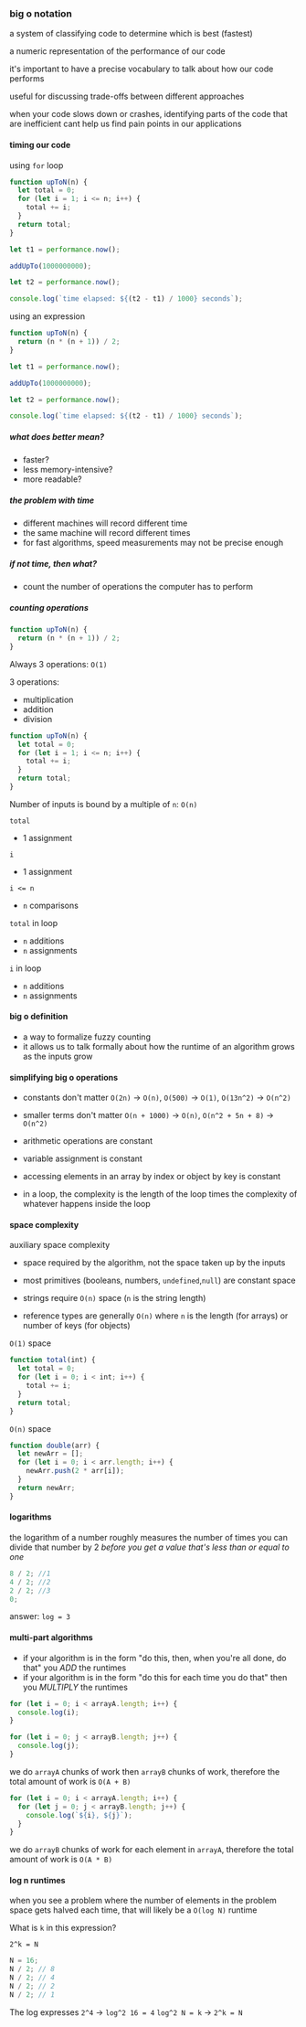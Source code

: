 ### big o notation

a system of classifying code to determine which is best (fastest)

a numeric representation of the performance of our code

it's important to have a precise vocabulary to talk about how our code performs

useful for discussing trade-offs between different approaches

when your code slows down or crashes, identifying parts of the code that are inefficient cant help us find pain points in our applications

#### timing our code

using `for` loop

```js
function upToN(n) {
  let total = 0;
  for (let i = 1; i <= n; i++) {
    total += i;
  }
  return total;
}

let t1 = performance.now();

addUpTo(1000000000);

let t2 = performance.now();

console.log(`time elapsed: ${(t2 - t1) / 1000} seconds`);
```

using an expression

```js
function upToN(n) {
  return (n * (n + 1)) / 2;
}

let t1 = performance.now();

addUpTo(1000000000);

let t2 = performance.now();

console.log(`time elapsed: ${(t2 - t1) / 1000} seconds`);
```

##### what does better mean?

- faster?
- less memory-intensive?
- more readable?

##### the problem with time

- different machines will record different time
- the same machine will record different times
- for fast algorithms, speed measurements may not be precise enough

##### if not time, then what?

- count the number of operations the computer has to perform

##### counting operations

```js
function upToN(n) {
  return (n * (n + 1)) / 2;
}
```

Always 3 operations: `O(1)`

3 operations:

- multiplication
- addition
- division

```js
function upToN(n) {
  let total = 0;
  for (let i = 1; i <= n; i++) {
    total += i;
  }
  return total;
}
```

Number of inputs is bound by a multiple of `n`: `O(n)`

`total`

- 1 assignment

`i`

- 1 assignment

`i <= n`

- `n` comparisons

`total` in loop

- `n` additions
- `n` assignments

`i` in loop

- `n` additions
- `n` assignments

#### big o definition

- a way to formalize fuzzy counting
- it allows us to talk formally about how the runtime of an algorithm grows as the inputs grow

#### simplifying big o operations

- constants don't matter `O(2n)` -> `O(n)`, `O(500)` -> `O(1)`, `O(13n^2)` -> `O(n^2)`
- smaller terms don't matter `O(n + 1000)` -> `O(n)`, `O(n^2 + 5n + 8)` -> `O(n^2)`

- arithmetic operations are constant
- variable assignment is constant
- accessing elements in an array by index or object by key is constant
- in a loop, the complexity is the length of the loop times the complexity of whatever happens inside the loop

#### space complexity

auxiliary space complexity

- space required by the algorithm, not the space taken up by the inputs

- most primitives (booleans, numbers, `undefined`,`null`) are constant space
- strings require `O(n)` space (`n` is the string length)
- reference types are generally `O(n)` where `n` is the length (for arrays) or number of keys (for objects)

`O(1)` space

```js
function total(int) {
  let total = 0;
  for (let i = 0; i < int; i++) {
    total += i;
  }
  return total;
}
```

`O(n)` space

```js
function double(arr) {
  let newArr = [];
  for (let i = 0; i < arr.length; i++) {
    newArr.push(2 * arr[i]);
  }
  return newArr;
}
```

#### logarithms

the logarithm of a number roughly measures the number of times you can divide that number by 2 _before you get a value that's less than or equal to one_

```js
8 / 2; //1
4 / 2; //2
2 / 2; //3
0;
```

answer: `log = 3`

#### multi-part algorithms

- if your algorithm is in the form "do this, then, when you're all done, do that" you _ADD_ the runtimes
- if your algorithm is in the form "do this for each time you do that" then you _MULTIPLY_ the runtimes

```js
for (let i = 0; i < arrayA.length; i++) {
  console.log(i);
}

for (let i = 0; j < arrayB.length; j++) {
  console.log(j);
}
```

we do `arrayA` chunks of work then `arrayB` chunks of work, therefore the total amount of work is `O(A + B)`

```js
for (let i = 0; i < arrayA.length; i++) {
  for (let j = 0; j < arrayB.length; j++) {
    console.log(`${i}, ${j}`);
  }
}
```

we do `arrayB` chunks of work for each element in `arrayA`, therefore the total amount of work is `O(A * B)`

#### log n runtimes

when you see a problem where the number of elements in the problem space gets halved each time, that will likely be a `O(log N)` runtime

What is `k` in this expression?

`2^k = N`

```js
N = 16;
N / 2; // 8
N / 2; // 4
N / 2; // 2
N / 2; // 1
```

The log expresses `2^4` -> `log^2 16 = 4`
`log^2 N = k` -> `2^k = N`
